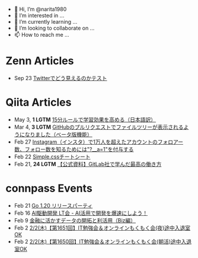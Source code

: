 - 👋 Hi, I’m @narita1980
- 👀 I’m interested in ...
- 🌱 I’m currently learning ...
- 💞️ I’m looking to collaborate on ...
- 📫 How to reach me ...

# Zenn Articles

<!-- profile updater begin: zenn -->
- Sep 23 [Twitterでどう見えるのかテスト](https://zenn.dev/narita1980/articles/cbb21f8d7f785752d6ac)
<!-- profile updater end: zenn -->

# Qiita Articles

<!-- profile updater begin: qiita -->
- May 3, **1 LGTM** [15分ルールで学習効果を高める（日本語訳）](https://qiita.com/narita1980/items/d0ad5246344fc6e4380f)
- Mar 4, **3 LGTM** [GitHubのプルリクエストでファイルツリーが表示されるようになりました（ベータ版機能）](https://qiita.com/narita1980/items/bee2c5232342a51e0415)
- Feb 27 [Instagram（インスタ）で1万人を超えたアカウントのフォロアー数、フォロー数を知るためには"?__a=1"を付与する](https://qiita.com/narita1980/items/630b7014fa893461b991)
- Feb 22 [Simple.cssチートシート](https://qiita.com/narita1980/items/fd2ccf0e91944aab9fd5)
- Feb 21, **24 LGTM** [【公式資料】GitLab社で学んだ最高の働き方](https://qiita.com/narita1980/items/d7d142c2bb6312cb9ad6)
<!-- profile updater end: qiita -->

# connpass Events

<!-- profile updater begin: connpass -->
- Feb 21 [Go 1.20 リリースパーティ](https://gocon.connpass.com/event/273096/)
- Feb 16 [AI駆動開発 LT会  - AI活用で開発を爆速にしよう！](https://aidriven.connpass.com/event/273240/)
- Feb 9 [金融に活かすデータの開拓と利活用（Biz編）](https://fintech-engineer.connpass.com/event/273026/)
- Feb 2 [2/2(木)【第1651回】IT勉強会＆オンラインもくもく会(夜)途中入退室OK](https://no-genre-mokumoku.connpass.com/event/273244/)
- Feb 2 [2/2(木)【第1650回】IT勉強会＆オンラインもくもく会(朝活)途中入退室OK](https://no-genre-mokumoku.connpass.com/event/273243/)
<!-- profile updater end: connpass -->

<!---
narita1980/narita1980 is a ✨ special ✨ repository because its `README.md` (this file) appears on your GitHub profile.
You can click the Preview link to take a look at your changes.
--->
